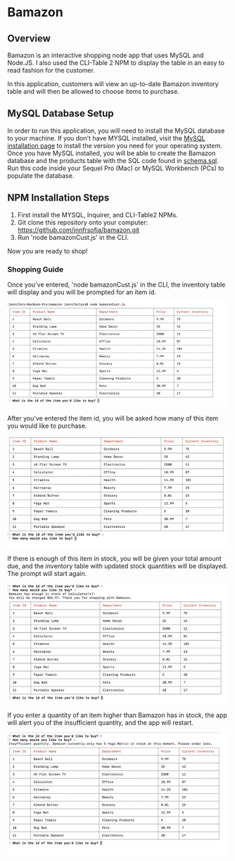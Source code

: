 # Bamazon

## Overview

Bamazon is an interactive shopping node app that uses MySQL and Node.JS. I also used the CLI-Table 2 NPM to display the table in an easy to read fashion for the customer. 

In this application, customers will view an up-to-date Bamazon inventory table and will then be allowed to choose items to purchase.


## MySQL Database Setup

In order to run this application, you will need to install the MySQL database to your machine. If you don't have MYSQL installed, visit the [MySQL installation page](https://dev.mysql.com/doc/refman/5.6/en/installing.html) to install the version you need for your operating system. Once you have MySQL installed, you will be able to create the Bamazon database and the products table with the SQL code found in [schema.sql](schema.sql). Run this code inside your Sequel Pro (Mac) or MySQL Workbench (PCs) to populate the database. 

## NPM Installation Steps

1. First install the MYSQL, Inquirer, and CLI-Table2 NPMs.
2. Git clone this repository onto your computer: https://github.com/jnnfrsofia/bamazon.git
3. Run 'node bamazonCust.js' in the CLI.

Now you are ready to shop!


### Shopping Guide

Once you've entered, 'node bamazonCust.js' in the CLI, the inventory table will display and you will be prompted for an item id.

![Customer View - First Image](./images/screenshot1.png)

After you've entered the item id, you will be asked how many of this item you would like to purchase.

![Customer View - First Prompt](./images/screenshot2.png)

If there is enough of this item in stock, you will be given your total amount due, and the inventory table with updated stock quantities will be displayed. The prompt will start again.

![Customer View - Successful Purchase](./images/screenshot3.png)

If you enter a quantity of an item higher than Bamazon has in stock, the app will alert you of the insufficient quantity, and the app will restart.

![Customer View - Insufficient Quantity](./images/screenshot4.png)




